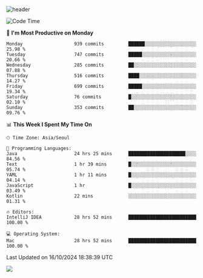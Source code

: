 ![header](https://capsule-render.vercel.app/api?type=Egg&color=timeAuto&height=300&section=header&text=PoPo&fontSize=90&animation=fadeIn)

  <!--START_SECTION:waka-->
![Code Time](http://img.shields.io/badge/Code%20Time-2%2C052%20hrs%2049%20mins-blue)

📅 **I'm Most Productive on Monday** 

```text
Monday                   939 commits         ██████░░░░░░░░░░░░░░░░░░░   25.98 % 
Tuesday                  747 commits         █████░░░░░░░░░░░░░░░░░░░░   20.66 % 
Wednesday                285 commits         ██░░░░░░░░░░░░░░░░░░░░░░░   07.88 % 
Thursday                 516 commits         ████░░░░░░░░░░░░░░░░░░░░░   14.27 % 
Friday                   699 commits         █████░░░░░░░░░░░░░░░░░░░░   19.34 % 
Saturday                 76 commits          █░░░░░░░░░░░░░░░░░░░░░░░░   02.10 % 
Sunday                   353 commits         ██░░░░░░░░░░░░░░░░░░░░░░░   09.76 % 
```


📊 **This Week I Spent My Time On** 

```text
🕑︎ Time Zone: Asia/Seoul

💬 Programming Languages: 
Java                     24 hrs 25 mins      █████████████████████░░░░   84.56 % 
Text                     1 hr 39 mins        █░░░░░░░░░░░░░░░░░░░░░░░░   05.74 % 
YAML                     1 hr 11 mins        █░░░░░░░░░░░░░░░░░░░░░░░░   04.14 % 
JavaScript               1 hr                █░░░░░░░░░░░░░░░░░░░░░░░░   03.49 % 
Kotlin                   22 mins             ░░░░░░░░░░░░░░░░░░░░░░░░░   01.31 % 

🔥 Editors: 
IntelliJ IDEA            28 hrs 52 mins      █████████████████████████   100.00 % 

💻 Operating System: 
Mac                      28 hrs 52 mins      █████████████████████████   100.00 % 
```


 Last Updated on 16/10/2024 18:38:39 UTC
<!--END_SECTION:waka-->



<img src="https://capsule-render.vercel.app/api?type=Egg&color=timeAuto&height=300&section=footer&text=PoPo&fontSize=90&animation=fadeIn&reversal=true" />
